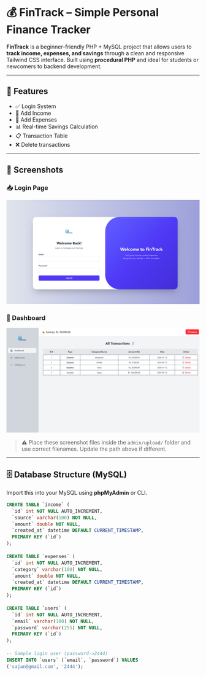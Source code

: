 # 💰 FinTrack – Simple Personal Finance Tracker

**FinTrack** is a beginner-friendly PHP + MySQL project that allows users to **track income, expenses, and savings** through a clean and responsive Tailwind CSS interface. Built using **procedural PHP** and ideal for students or newcomers to backend development.

---

## 🧰 Features

- ✅ Login System 
- 💸 Add Income
- 🧾 Add Expenses
- 📊 Real-time Savings Calculation
- 📋 Transaction Table
- ❌ Delete transactions
---

## 📸 Screenshots

### 📥 Login Page
![Login Screenshot](admin\upload/login.png)

### 🧾 Dashboard 
![Dashboard Screenshot](admin\upload\dashboard.png)

> ⚠️ Place these screenshot files inside the `admin/upload/` folder and use correct filenames. Update the path above if different.

---

## 🗄️ Database Structure (MySQL)

Import this into your MySQL using **phpMyAdmin** or CLI.

```sql
CREATE TABLE `income` (
  `id` int NOT NULL AUTO_INCREMENT,
  `source` varchar(100) NOT NULL,
  `amount` double NOT NULL,
  `created_at` datetime DEFAULT CURRENT_TIMESTAMP,
  PRIMARY KEY (`id`)
);

CREATE TABLE `expenses` (
  `id` int NOT NULL AUTO_INCREMENT,
  `category` varchar(100) NOT NULL,
  `amount` double NOT NULL,
  `created_at` datetime DEFAULT CURRENT_TIMESTAMP,
  PRIMARY KEY (`id`)
);

CREATE TABLE `users` (
  `id` int NOT NULL AUTO_INCREMENT,
  `email` varchar(100) NOT NULL,
  `password` varchar(255) NOT NULL,
  PRIMARY KEY (`id`)
);

-- Sample login user (password->2444)
INSERT INTO `users` (`email`, `password`) VALUES
('sajan@gmail.com', '2444'); 
